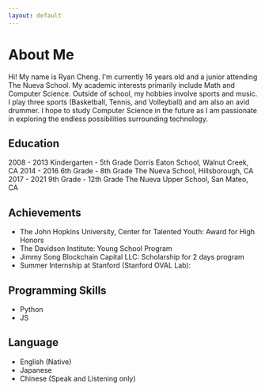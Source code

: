 ```yaml
---
layout: default
---
```


# About Me

Hi! My name is Ryan Cheng. I'm currently 16 years old and a junior attending The Nueva School. My academic interests primarily include Math and Computer Science. Outside of school, my hobbies involve sports and music. I play three sports (Basketball, Tennis, and Volleyball) and am also an avid drummer. I hope to study Computer Science in the future as I am passionate in exploring the endless possibilities surrounding technology.

## Education

2008 - 2013
Kindergarten - 5th Grade
Dorris Eaton School, Walnut Creek, CA
2014 - 2016
6th Grade - 8th Grade
The Nueva School, Hillsborough, CA
2017 - 2021
9th Grade - 12th Grade
The Nueva Upper School, San Mateo, CA

## Achievements

- The John Hopkins University, Center for Talented Youth: Award for High Honors
- The Davidson Institute: Young School Program
- Jimmy Song Blockchain Capital LLC: Scholarship for 2 days program
- Summer Internship at Stanford (Stanford OVAL Lab):


## Programming Skills

- Python
- JS

## Language

- English (Native)
- Japanese
- Chinese (Speak and Listening only)
